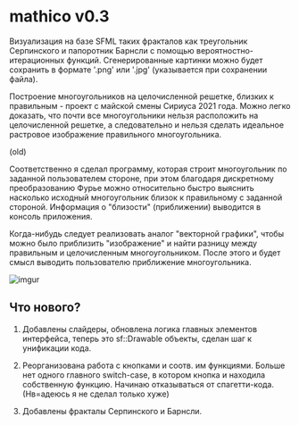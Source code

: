 # mathico v0.3
Визуализация на базе SFML таких фракталов как треугольник Серпинского и папоротник Барнсли с помощью вероятностно-итерационных функций. Сгенерированные картинки можно будет сохранить в формате '.png' или '.jpg' (указывается при сохранении файла).

Построение многоугольников на целочисленной решетке, близких к правильным - проект с майской смены Сириуса 2021 года. Можно легко доказать, что почти все многоугольники нельзя расположить на целочисленной решетке,
а следовательно и нельзя сделать идеальное растровое изображение правильного многоугольника.

(old)

Соответственно я сделал программу, которая строит многоугольник по заданной пользователем стороне,
при этом благодаря дискретному преобразованию Фурье можно относительно быстро выяснить насколько исходный многоугольник близок к правильному
с заданной стороной. Информация о "близости" (приближении) выводится в консоль приложения.

Когда-нибудь следует реализовать аналог "векторной графики", чтобы можно было приблизить "изображение" и найти разницу между правильным и целочисленным многоугольником. После этого и будет смысл выводить пользователю приближение многоугольника.

![imgur](https://imgur.com/mf4Euu6.gif)

Что нового?
-
1) Добавлены слайдеры, обновлена логика главных элементов интерфейса, теперь это sf::Drawable объекты, сделан шаг к унификации кода.

2) Реорганизована работа с кнопками и соотв. им функциями. Больше нет одного главного switch-case, в котором кнопка и находила собственную функцию. Начинаю отказываться от спагетти-кода. (Нв=адеюсь я не сделал только хуже)

3) Добавлены фракталы Серпинского и Барнсли.
